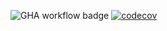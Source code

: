 ![GHA workflow badge](https://github.com/Ahannila/ohtuvarasto/workflows/CI/badge.svg)
[![codecov](https://codecov.io/gh/Ahannila/ohtuvarasto/branch/main/graph/badge.svg?token=R5XBJ1KC5J)](https://codecov.io/gh/Ahannila/ohtuvarasto)
